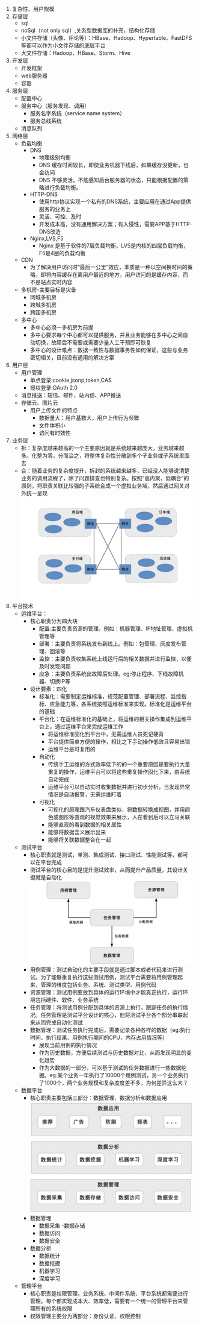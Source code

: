1. 复杂性、用户规模
2. 存储层
    * sql
    * noSql（not only sql）,关系型数据库的补充，结构化存储
    * 小文件存储（头像、评论等）：HBase、Hadoop、Hypertable、FastDFS等都可以作为小文件存储的底层平台
    * 大文件存储：Hadoop、HBase、Storm、Hive
3. 开发层
    * 开发框架
    * web服务器
    * 容器
4. 服务层
    * 配置中心
    * 服务中心（服务发现、调用）
        - 服务名字系统（service name system）
        - 服务总线系统
    * 消息队列
5. 网络层
    * 负载均衡
        - DNS
            * 地理级别均衡
            * DNS 缓存时间较长，即使业务机器下线后，如果缓存没更新，也会访问
            * DNS 不够灵活。不能感知后台服务器的状态，只能根据配置的策略进行负载均衡。
        - HTTP-DNS
            * 使用http协议实现一个私有的DNS系统，主要应用在通过App提供服务的业务上
            * 灵活、可控、及时
            * 开发成本高，没有通用解决方案；有入侵性，需要APP基于HTTP-DNS改造
        - Nginx,LVS,F5
            * Nginx 是基于软件的7层负载均衡，LVS是内核的四层负载均衡，F5是4层的负载均衡
    * CDN
        - 为了解决用户访问时“最后一公里”效应，本质是一种以空间换时间的策略，即将内容缓存在离用户最近的地方，用户访问的是缓存内容，而不是站点实时内容
    * 多机房-主要目标是灾备
        - 同城多机房
        - 跨城多机房
        - 跨国多机房
    * 多中心
        - 多中心必须一多机房为前提
        - 多中心要求每个中心都可以提供服务，并且业务能够在多中心之间自动切换，故障后不需要或需要少量人工干预即可恢复
        - 多中心的设计难点：数据一致性与数据事务性如何保证，这些与业务密切相关，目前没有通用的解决方案
6. 用户层
    * 用户管理
        - 单点登录:cookie,jsonp,token,CAS
        - 授权登录:OAuth 2.0
    * 消息推送：短信、邮件、站内信、APP推送
    * 存储云、图片云
        - 用户上传文件的特点
            + 数据量大：用户基数大，用户上传行为频繁
            + 文件体积小
            + 访问有时效性
7. 业务层
    * 拆：复杂度越来越高的一个主要原因就是系统越来越庞大，业务越来越多。化整为零，分而治之，将整体复杂性分散到多个子业务或子系统里面去
    * 合：随着业务的复杂度提升，拆封的系统越来越多，已经没人能够说清楚业务的调用流程了，除了问题排查也特别复杂。按照“高内聚，低耦合”的原则，将职责关联比较强的子系统合成一个虚拟业务域，然后通过网关对外统一呈现
    ![](img/%E4%B8%9A%E5%8A%A1%E5%9F%9F.webp)
8. 平台技术
    * 运维平台：
        + 核心职责分为四大块
            - 配置:主要负责资源的管理。例如：机器管理、IP地址管理、虚拟机管理等
            - 部署：主要负责将系统发布到线上。例如：包管理、灰度发布管理、回滚等
            - 监控：主要负责收集系统上线运行后的相关数据并进行监控，以便及时发现问题
            - 应急：主要负责系统出故障后处理。eg:停止程序、下线故障机器、切换IP等
        + 设计要素：四化
            - 标准化：需要制定运维标准，规范配置管理、部署流程、监控指标、应急能力等，各系统按照运维标准来实现。标准化是运维平台的基础
            - 平台化：在运维标准化的基础上，将运维的相关操作集成到运维平台上，通过运维平台来完成运维工作
                + 将运维标准固化到平台中，无需运维人员死记硬背
                + 平台提供简单方便的操作，相比之下手动操作低效且容易出错
                + 运维平台是可复用的
            - 自动化
                + 传统手工运维的方式效率低下的的一个重要原因是要执行大量重复的操作，运维平台可以将这些重复操作固化下来，由系统自动完成
                + 运维平台可以自动实时收集数据并进行初步分析，当发现异常情况是自动报警，无需运维盯着
            - 可视化
                + 可视化的原理跟汽车仪表盘类似，将数据转换成视图，并用颜色或图形等直观的视觉效果来展示，人在看到后可以立马关联
                + 能够直观的看到数据的相关属性
                + 能够将数据含义展示出来
                + 能够将关联数据整合在一起
    * 测试平台
        + 核心职责就是测试，单测、集成测试、接口测试、性能测试等，都可以在平台完成
        + 测试平台的核心目的是提升测试效率，从而提升产品质量，其设计关键就是自动化
        ![](img/%E6%B5%8B%E8%AF%95%E5%B9%B3%E5%8F%B0%E6%9E%B6%E6%9E%84%E5%9B%BE.webp)
        + 用例管理：测试自动化的主要手段就是通过脚本或者代码来进行测试。为了能够重复执行这些测试用例，测试平台需要将用例管理起来，管理的维度包括业务、系统、测试类型、用例代码
        + 资源管理：测试用例要放到具体的运行环境中才能真正执行，运行环境包括硬件、软件、业务系统
        + 任务管理：将测试用例分配到具体的资源上执行，跟踪任务的执行情况。任务管理是测试平台设计的核心，他将测试平台各个部分串联起来从而完成自动化测试
        + 数据管理：测试任务执行完成后，需要记录各种各样的数据（eg:执行时间、执行结果、用例执行期间的CPU，内存占用情况等）
            - 展现当前用例的执行情况
            - 作为历史数据，方便后续测试与历史数据对比，从而发现明显的变化趋势
            - 作为大数据的一部分，可以基于测试的任务数据进行一些数据挖掘。eg:某个业务一年执行了10000个用例测试，另一个业务执行了1000个，两个业务规模和复杂度度差不多，为何差异这么大？
    * 数据平台
        + 核心职责主要包括三部分：数据管理、数据分析和数据应用
        ![](img/%E6%95%B0%E6%8D%AE%E5%BA%94%E7%94%A8.webp)
        + 数据管理
            - 数据采集
            -数据存储
            - 数据访问
            - 数据安全
        + 数据分析
            - 数据统计
            - 数据挖掘
            - 机器学习
            - 深度学习
    * 管理平台
        + 核心职责是权限管理，业务系统、中间件系统、平台系统都需要进行管理，每个都实现成本大、效率低，需要有一个统一的管理平台来管理所有的系统权限
        + 权限管理主要分为两部分：身份认证、权限控制

    
        

